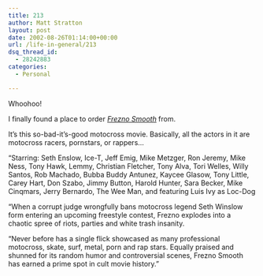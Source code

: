 ```yaml
---
title: 213
author: Matt Stratton
layout: post
date: 2002-08-26T01:14:00+00:00
url: /life-in-general/213
dsq_thread_id:
  - 28242883
categories:
  - Personal

---
```

Whoohoo!

I finally found a place to order _[Frezno Smooth][1]_ from.

It&#8217;s this so-bad-it&#8217;s-good motocross movie. Basically, all the actors in it are motocross racers, pornstars, or rappers&#8230;

&#8220;Starring: Seth Enslow, Ice-T, Jeff Emig, Mike Metzger, Ron Jeremy, Mike Ness, Tony Hawk, Lemmy, Christian Fletcher, Tony Alva, Tori Welles, Willy Santos, Rob Machado, Bubba Buddy Antunez, Kaycee Glasow, Tony Little, Carey Hart, Don Szabo, Jimmy Button, Harold Hunter, Sara Becker, Mike Cinqmars, Jerry Bernardo, The Wee Man, and featuring Luis Ivy as Loc-Dog

&#8220;When a corrupt judge wrongfully bans motocross legend Seth Winslow form entering an upcoming freestyle contest, Frezno explodes into a chaotic spree of riots, parties and white trash insanity.

&#8220;Never before has a single flick showcased as many professional motocross, skate, surf, metal, porn and rap stars. Equally praised and shunned for its random humor and controversial scenes, Frezno Smooth has earned a prime spot in cult movie history.&#8221;

 [1]: https://www.videoxsports.com/freznosmooth.html
